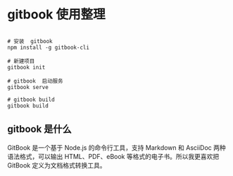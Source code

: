 # gitbook 使用整理


```shell 

# 安装  gitbook
npm install -g gitbook-cli

# 新建项目
gitbook init

# gitbook  启动服务
gitbook serve

# gitbook build
gitbook build

```

## gitbook 是什么

GitBook 是一个基于 Node.js 的命令行工具，支持 Markdown 和 AsciiDoc 两种语法格式，可以输出 HTML、PDF、eBook 等格式的电子书。所以我更喜欢把 GitBook 定义为文档格式转换工具。
